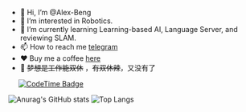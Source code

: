 - 👋 Hi, I’m @Alex-Beng 
- 👀 I’m interested in Robotics.
- 🌱 I’m currently learning Learning-based AI, Language Server, and reviewing SLAM.
- 📫 How to reach me [telegram](https://t.me/AAAlexBeng)
- ❤️ Buy me a coffee [here](./vx.png)
- 🤡 ~~梦想是工作能双休~~ ，~~有双休辣~~，又没有了

&nbsp;&nbsp;&nbsp;&nbsp; [![CodeTime Badge](https://img.shields.io/endpoint?style=flat-square&color=fff&url=https%3A%2F%2Fapi.codetime.dev%2Fshield%3Fid%3D25259%26project%3D%26in=0)](https://codetime.dev)


![Anurag's GitHub stats](https://github-readme-stats-alexbengs-projects.vercel.app/api?username=alex-beng)
![Top Langs](https://github-readme-stats-alexbengs-projects.vercel.app/api/top-langs/?username=alex-beng&layout=compact)




<!---
Alex-Beng/Alex-Beng is a ✨ special ✨ repository because its `README.md` (this file) appears on your GitHub profile.
You can click the Preview link to take a look at your changes.
--->
